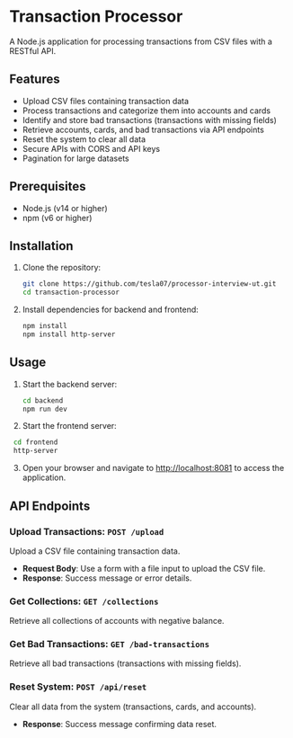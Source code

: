 # Transaction Processor

A Node.js application for processing transactions from CSV files with a RESTful API.

## Features

- Upload CSV files containing transaction data
- Process transactions and categorize them into accounts and cards
- Identify and store bad transactions (transactions with missing fields)
- Retrieve accounts, cards, and bad transactions via API endpoints
- Reset the system to clear all data
- Secure APIs with CORS and API keys
- Pagination for large datasets

## Prerequisites

- Node.js (v14 or higher)
- npm (v6 or higher)

## Installation

1. Clone the repository:

   ```sh
   git clone https://github.com/tesla07/processor-interview-ut.git
   cd transaction-processor

2. Install dependencies for backend and frontend:
   ```bash
   npm install
   npm install http-server
   ```


## Usage

1. Start the backend server:
   ```bash
   cd backend
   npm run dev
   ```
2. Start the frontend server:
  ```bash
   cd frontend
   http-server
   ```

3. Open your browser and navigate to [http://localhost:8081](http://localhost:8081) to access the application.

## API Endpoints

### Upload Transactions: `POST /upload`

Upload a CSV file containing transaction data.

- **Request Body**: Use a form with a file input to upload the CSV file.
- **Response**: Success message or error details.

### Get Collections: `GET /collections`
Retrieve all collections of accounts with negative balance.

### Get Bad Transactions: `GET /bad-transactions`

Retrieve all bad transactions (transactions with missing fields).

### Reset System: `POST /api/reset`

Clear all data from the system (transactions, cards, and accounts).

- **Response**: Success message confirming data reset.

